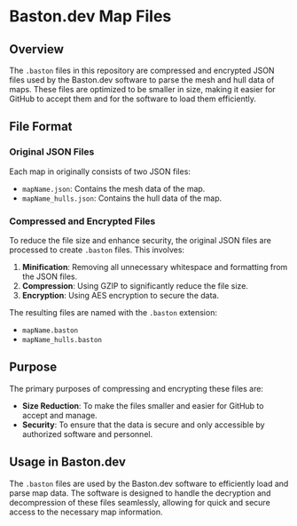 # Baston.dev Map Files

## Overview

The `.baston` files in this repository are compressed and encrypted JSON files used by the Baston.dev software to parse the mesh and hull data of maps. These files are optimized to be smaller in size, making it easier for GitHub to accept them and for the software to load them efficiently.

## File Format

### Original JSON Files

Each map in originally consists of two JSON files:
- `mapName.json`: Contains the mesh data of the map.
- `mapName_hulls.json`: Contains the hull data of the map.

### Compressed and Encrypted Files

To reduce the file size and enhance security, the original JSON files are processed to create `.baston` files. This involves:
1. **Minification**: Removing all unnecessary whitespace and formatting from the JSON files.
2. **Compression**: Using GZIP to significantly reduce the file size.
3. **Encryption**: Using AES encryption to secure the data.

The resulting files are named with the `.baston` extension:
- `mapName.baston`
- `mapName_hulls.baston`

## Purpose

The primary purposes of compressing and encrypting these files are:
- **Size Reduction**: To make the files smaller and easier for GitHub to accept and manage.
- **Security**: To ensure that the data is secure and only accessible by authorized software and personnel.

## Usage in Baston.dev

The `.baston` files are used by the Baston.dev software to efficiently load and parse map data. The software is designed to handle the decryption and decompression of these files seamlessly, allowing for quick and secure access to the necessary map information.

